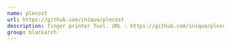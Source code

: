 ```yaml
---
name: plecost
url: https://github.com/iniqua/plecost
description: finger printer Tool. URL : https://github.com/iniqua/plecost Groups : blackarch blackarch-webapp blackarch-fingerprint
group: blackarch
---
```

